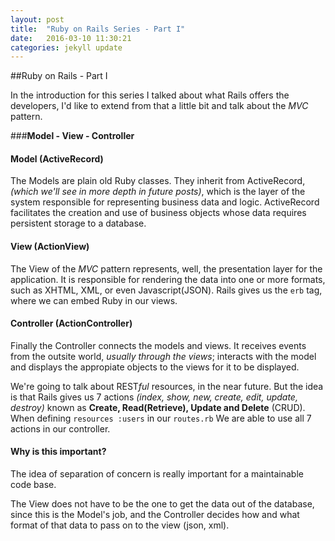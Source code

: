 ```yaml
---
layout: post
title:  "Ruby on Rails Series - Part I"
date:   2016-03-10 11:30:21
categories: jekyll update
---
```


##Ruby on Rails - Part I

In the introduction for this series I talked about what Rails offers the developers, I'd like to extend from that a little bit and talk about the *MVC* pattern. 

###**Model - View - Controller** 

#### Model (ActiveRecord)
The Models are plain old Ruby classes. They inherit from ActiveRecord, *(which we'll see in more depth in future posts)*, which is the layer of the system responsible for representing business data and logic. ActiveRecord facilitates the creation and use of business objects whose data requires persistent storage to a database.

#### View (ActionView)

The View of the *MVC* pattern represents, well, the presentation layer for the application. It is responsible for rendering the data into one or more formats, such as XHTML, XML, or even Javascript(JSON). Rails gives us the `erb` tag, where we can embed Ruby in our views.

#### Controller (ActionController)

Finally the Controller connects the models and views. It receives events from the outsite world, *usually through the views*; interacts with the model and displays the appropiate objects to the views for it to be displayed.

We're going to talk about REST*ful* resources, in the near future. But the idea is that Rails gives us 7 actions *(index, show, new, create, edit, update, destroy)* known as **Create, Read(Retrieve), Update and Delete** (CRUD). When defining `resources :users` in our `routes.rb` We are able to use all 7 actions in our controller.

#### Why is this important?

The idea of separation of concern is really important for a maintainable code base.

The View does not have to be the one to get the data out of the database, since this is the Model's job, and the Controller decides how and what format of that data to pass on to the view (json, xml).
